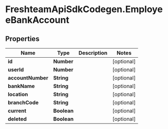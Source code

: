 # FreshteamApiSdkCodegen.EmployeeBankAccount

## Properties

| Name              | Type        | Description | Notes      |
| ----------------- | ----------- | ----------- | ---------- |
| **id**            | **Number**  |             | [optional] |
| **userId**        | **Number**  |             | [optional] |
| **accountNumber** | **String**  |             | [optional] |
| **bankName**      | **String**  |             | [optional] |
| **location**      | **String**  |             | [optional] |
| **branchCode**    | **String**  |             | [optional] |
| **current**       | **Boolean** |             | [optional] |
| **deleted**       | **Boolean** |             | [optional] |
